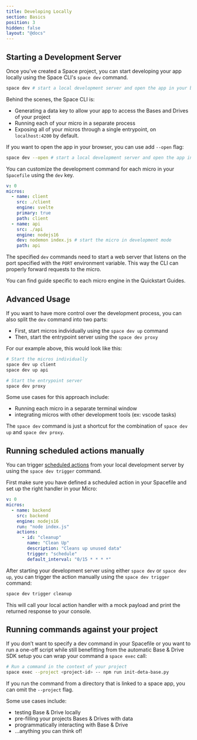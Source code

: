 ```yaml
---
title: Developing Locally
section: Basics
position: 3
hidden: false
layout: "@docs"
---
```


## Starting a Development Server

Once you've created a Space project, you can start developing your app locally using the Space CLI's `space dev` command.

```bash
space dev # start a local development server and open the app in your browser
```

Behind the scenes, the Space CLI is:

- Generating a data key to allow your app to access the Bases and Drives of your project
- Running each of your micro in a separate process
- Exposing all of your micros through a single entrypoint, on `localhost:4200` by default.

If you want to open the app in your browser, you can use add `--open` flag:

```bash
space dev --open # start a local development server and open the app in your browser
```

You can customize the development command for each micro in your `Spacefile` using the `dev` key.

```yaml
v: 0
micros:
  - name: client
    src: ./client
    engine: svelte
    primary: true
    path: client
  - name: api
    src: ./api
    engine: nodejs16
    dev: nodemon index.js # start the micro in development mode
    path: api
```

The specified `dev` commands need to start a web server that listens on the port specified with the `PORT` environment variable. This way the CLI can properly forward requests to the micro.

You can find guide specific to each micro engine in the Quickstart Guides.

## Advanced Usage

If you want to have more control over the development process, you can also split the `dev` command into two parts:

- First, start micros individually using the `space dev up` command
- Then, start the entrypoint server using the `space dev proxy`

For our example above, this would look like this:

```bash
# Start the micros individually
space dev up client
space dev up api

# Start the entrypoint server
space dev proxy
```

Some use cases for this approach include:

- Running each micro in a separate terminal window
- integrating micros with other development tools (ex: vscode tasks)

The `space dev` command is just a shortcut for the combination of `space dev up` and `space dev proxy`.

## Running scheduled actions manually

You can trigger [scheduled actions](/docs/en/basics/micros#scheduled-actions) from your local development server by using the `space dev trigger` command.

First make sure you have defined a scheduled action in your Spacefile and set up the right handler in your Micro:

```yaml
v: 0
micros:
  - name: backend
    src: backend
    engine: nodejs16
    run: "node index.js"
    actions:
      - id: "cleanup"
        name: "Clean Up"
        description: "Cleans up unused data"
        trigger: "schedule"
        default_interval: "0/15 * * * *"
```

After starting your development server using either `space dev` or `space dev up`, you can trigger the action manually using the `space dev trigger` command:

```bash
space dev trigger cleanup
```

This will call your local action handler with a mock payload and print the returned response to your console.

## Running commands against your project

If you don’t want to specify a dev command in your Spacefile or you want to run a one-off script while still benefitting from the automatic Base & Drive SDK setup you can wrap your command a `space exec` call:

```bash
# Run a command in the context of your project
space exec --project <project-id> -- npm run init-deta-base.py
```

If you run the command from a directory that is linked to a space app, you can omit the `--project` flag.

Some use cases include:

- testing Base & Drive locally
- pre-filling your projects Bases & Drives with data
- programmatically interacting with Base & Drive
- …anything you can think of!
